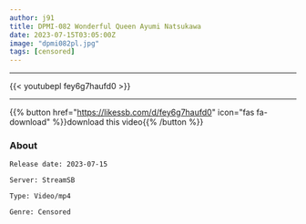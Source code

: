 ```yaml
---
author: j91
title: DPMI-082 Wonderful Queen Ayumi Natsukawa
date: 2023-07-15T03:05:00Z
image: "dpmi082pl.jpg"
tags: [censored]
---
```

___

{{< youtubepl fey6g7haufd0 >}}
___

{{% button href="https://likessb.com/d/fey6g7haufd0" icon="fas fa-download" %}}download this video{{% /button %}}
### About

`Release date: 2023-07-15`

`Server: StreamSB`

`Type: Video/mp4`

`Genre:	Censored`